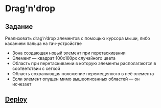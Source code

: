 # Drag'n'drop

## Задание

Реализовать drag’n’drop элементов с помощью курсора мыши, либо касанием пальца на тач-устройстве

-   Зона создающая новый элемент при перетаскивании
-   Элемент — квадрат 100х100px случайного цвета
-   Область при перетаскивании в которую элементы располагаются в соответствии с сеткой
-   Область сохраняющая положение перемещенного в неё элемента
-   Если элемент опущен мимо вышеописанных областей — он исчезает

## [Deploy](https://tinaevnk.github.io/ajax-hh-part-2/)
